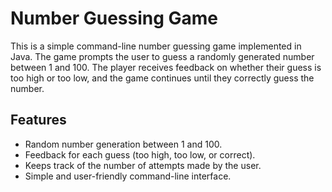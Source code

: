 # Number Guessing Game

This is a simple command-line number guessing game implemented in Java. The game prompts the user to guess a randomly generated number between 1 and 100. The player receives feedback on whether their guess is too high or too low, and the game continues until they correctly guess the number.

## Features

- Random number generation between 1 and 100.
- Feedback for each guess (too high, too low, or correct).
- Keeps track of the number of attempts made by the user.
- Simple and user-friendly command-line interface.

